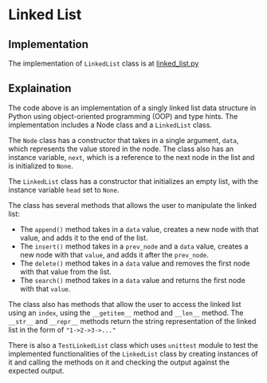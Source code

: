 # Linked List

## Implementation

The implementation of `LinkedList` class is at [linked_list.py](../../data_structures/linked_list.py)

## Explaination

The code above is an implementation of a singly linked list data structure in Python using object-oriented programming (OOP) and type hints. The implementation includes a Node class and a `LinkedList` class.

The `Node` class has a constructor that takes in a single argument, `data`, which represents the value stored in the node. The class also has an instance variable, `next`, which is a reference to the next node in the list and is initialized to `None`.

The `LinkedList` class has a constructor that initializes an empty list, with the instance variable `head` set to `None`.

The class has several methods that allows the user to manipulate the linked list:

- The `append()` method takes in a `data` value, creates a new node with that value, and adds it to the end of the list. 
- The `insert()` method takes in a `prev_node` and a `data` value, creates a new node with that `value`, and adds it after the `prev_node`. 
- The `delete()` method takes in a `data` value and removes the first node with that value from the list. 
- The `search()` method takes in a `data` value and returns the first node with that `value`.

The class also has methods that allow the user to access the linked list using an `index`, using the `__getitem__` method and `__len__` method. The `__str__` and `__repr__` methods return the string representation of the linked list in the form of `"1->2->3->..."`

There is also a `TestLinkedList` class which uses `unittest` module to test the implemented functionalities of the `LinkedList` class by creating instances of it and calling the methods on it and checking the output against the expected output.